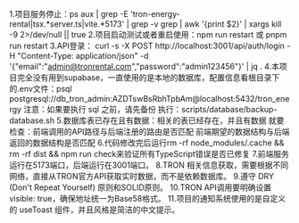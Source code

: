 1.项目服务停止：ps aux | grep -E 'tron-energy-rental|tsx.*server\.ts|vite.*5173' | grep -v grep | awk '{print $2}' | xargs kill -9 2>/dev/null || true
2.项目启动测试或者重启使用：npm run restart 或 pnpm run restart
3.API登录：
curl -s -X POST http://localhost:3001/api/auth/login -H "Content-Type: application/json" -d '{"email":"admin@tronrental.com","password":"admin123456"}' | jq .
4.本项目完全没有用到supabase，一直使用的是本地的数据库，配置信息看根目录下的.env文件：psql postgresql://db_tron_admin:AZDTswBsRbhTpbAm@localhost:5432/tron_energy
注意：如果要执行 sql 之前，请先备份 执行：scripts/database/backup-database.sh
5.数据库表已存在且有数据：相关的表已经存在，并且有数据
就要检查：前端调用的API路径与后端注册的路由是否匹配
前端期望的数据结构与后端返回的数据结构是否匹配
6.代码修改完后运行rm -rf node_modules/.cache && rm -rf dist && npm run check来验证所有TypeScript错误是否已修复
7.前端服务运行在5173端口，后端运行在3001端口。
8.TRON 相关信息获取，需要根据不同网络，直接从TRON官方API获取实时数据，而不是依赖数据库。
9.遵守 DRY (Don't Repeat Yourself) 原则和SOLID原则。
10.TRON API调用要明确设置 visible: true，确保地址统一为Base58格式。
11.项目的通知系统使用的是自定义的 useToast 组件，并且风格是简洁的中文提示。